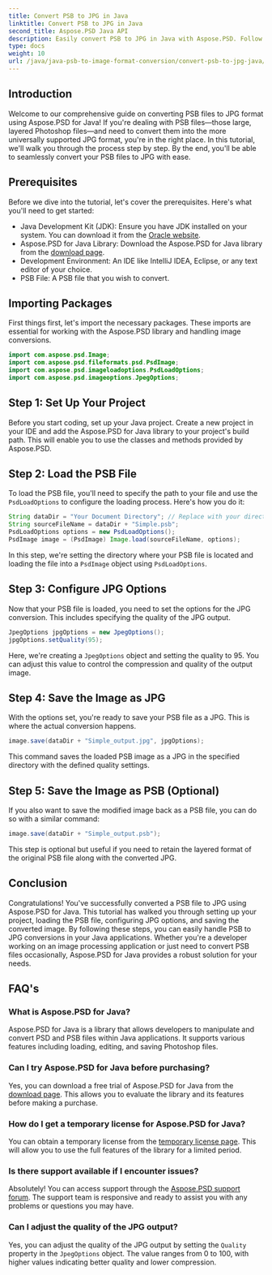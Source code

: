 ```yaml
---
title: Convert PSB to JPG in Java
linktitle: Convert PSB to JPG in Java
second_title: Aspose.PSD Java API
description: Easily convert PSB to JPG in Java with Aspose.PSD. Follow our detailed guide for seamless image conversions. Download, try, and buy Aspose.PSD.
type: docs
weight: 10
url: /java/java-psb-to-image-format-conversion/convert-psb-to-jpg-java/
---
```

## Introduction
Welcome to our comprehensive guide on converting PSB files to JPG format using Aspose.PSD for Java! If you're dealing with PSB files—those large, layered Photoshop files—and need to convert them into the more universally supported JPG format, you're in the right place. In this tutorial, we'll walk you through the process step by step. By the end, you'll be able to seamlessly convert your PSB files to JPG with ease.
## Prerequisites
Before we dive into the tutorial, let's cover the prerequisites. Here's what you'll need to get started:
- Java Development Kit (JDK): Ensure you have JDK installed on your system. You can download it from the [Oracle website](https://www.oracle.com/java/technologies/javase-downloads.html).
- Aspose.PSD for Java Library: Download the Aspose.PSD for Java library from the [download page](https://releases.aspose.com/psd/java/).
- Development Environment: An IDE like IntelliJ IDEA, Eclipse, or any text editor of your choice.
- PSB File: A PSB file that you wish to convert.
## Importing Packages
First things first, let's import the necessary packages. These imports are essential for working with the Aspose.PSD library and handling image conversions.
```java
import com.aspose.psd.Image;
import com.aspose.psd.fileformats.psd.PsdImage;
import com.aspose.psd.imageloadoptions.PsdLoadOptions;
import com.aspose.psd.imageoptions.JpegOptions;
```
## Step 1: Set Up Your Project
Before you start coding, set up your Java project. Create a new project in your IDE and add the Aspose.PSD for Java library to your project's build path. This will enable you to use the classes and methods provided by Aspose.PSD.
## Step 2: Load the PSB File
To load the PSB file, you'll need to specify the path to your file and use the `PsdLoadOptions` to configure the loading process. Here's how you do it:
```java
String dataDir = "Your Document Directory"; // Replace with your directory path
String sourceFileName = dataDir + "Simple.psb";
PsdLoadOptions options = new PsdLoadOptions();
PsdImage image = (PsdImage) Image.load(sourceFileName, options);
```
In this step, we're setting the directory where your PSB file is located and loading the file into a `PsdImage` object using `PsdLoadOptions`.
## Step 3: Configure JPG Options
Now that your PSB file is loaded, you need to set the options for the JPG conversion. This includes specifying the quality of the JPG output.
```java
JpegOptions jpgOptions = new JpegOptions();
jpgOptions.setQuality(95);
```
Here, we're creating a `JpegOptions` object and setting the quality to 95. You can adjust this value to control the compression and quality of the output image.
## Step 4: Save the Image as JPG
With the options set, you're ready to save your PSB file as a JPG. This is where the actual conversion happens.
```java
image.save(dataDir + "Simple_output.jpg", jpgOptions);
```
This command saves the loaded PSB image as a JPG in the specified directory with the defined quality settings.
## Step 5: Save the Image as PSB (Optional)
If you also want to save the modified image back as a PSB file, you can do so with a similar command:
```java
image.save(dataDir + "Simple_output.psb");
```
This step is optional but useful if you need to retain the layered format of the original PSB file along with the converted JPG.
## Conclusion
Congratulations! You've successfully converted a PSB file to JPG using Aspose.PSD for Java. This tutorial has walked you through setting up your project, loading the PSB file, configuring JPG options, and saving the converted image. By following these steps, you can easily handle PSB to JPG conversions in your Java applications.
Whether you're a developer working on an image processing application or just need to convert PSB files occasionally, Aspose.PSD for Java provides a robust solution for your needs.
## FAQ's
### What is Aspose.PSD for Java?
Aspose.PSD for Java is a library that allows developers to manipulate and convert PSD and PSB files within Java applications. It supports various features including loading, editing, and saving Photoshop files.
### Can I try Aspose.PSD for Java before purchasing?
Yes, you can download a free trial of Aspose.PSD for Java from the [download page](https://releases.aspose.com/). This allows you to evaluate the library and its features before making a purchase.
### How do I get a temporary license for Aspose.PSD for Java?
You can obtain a temporary license from the [temporary license page](https://purchase.aspose.com/temporary-license/). This will allow you to use the full features of the library for a limited period.
### Is there support available if I encounter issues?
Absolutely! You can access support through the [Aspose.PSD support forum](https://forum.aspose.com/c/psd/34). The support team is responsive and ready to assist you with any problems or questions you may have.
### Can I adjust the quality of the JPG output?
Yes, you can adjust the quality of the JPG output by setting the `Quality` property in the `JpegOptions` object. The value ranges from 0 to 100, with higher values indicating better quality and lower compression.
